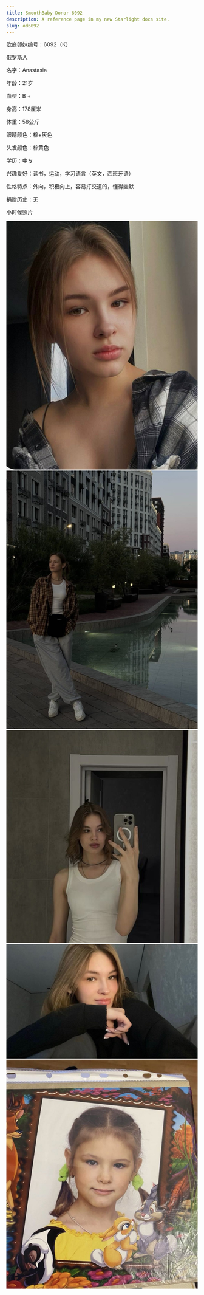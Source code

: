 ```yaml
---
title: SmoothBaby Donor 6092
description: A reference page in my new Starlight docs site.
slug: od6092
---
```

欧裔卵妹编号：6092（K）

俄罗斯人

名字：Anastasia

年龄：21岁

血型：B + 

身高：178厘米

体重：58公斤

眼睛颜色：棕+灰色

头发颜色：棕黄色

学历：中专

兴趣爱好：读书，运动，学习语言（英文，西班牙语）

性格特点：外向，积极向上，容易打交道的，懂得幽默

捐赠历史：无

小时候照片

![](media/6092-1.jpg)
![](media/6092-2.jpg)
![](media/6092-3.jpg)
![](media/6092-4.jpg)
![](media/6092-5.jpg)
